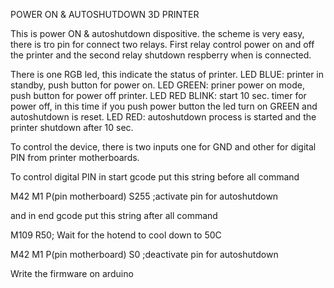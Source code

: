 POWER ON & AUTOSHUTDOWN 3D PRINTER

This is power ON & autoshutdown dispositive.
the scheme is very easy, there is tro pin for connect two relays. First relay control power on and off the printer and the second relay shutdown respberry when is connected.

There is one RGB led, this indicate the status of printer.
LED BLUE: printer in standby, push button for power on.
LED GREEN: priner power on mode, push button for power off printer.
LED RED BLINK: start 10 sec. timer for power off, in this time if you push power button the 
                             led turn on GREEN and autoshutdown is reset.
LED RED: autoshutdown process is started and the printer shutdown after 10 sec.

To control the device, there is two inputs one for GND and other for digital PIN from printer motherboards.

To control digital PIN in start gcode put this string before all command 

M42 M1 P(pin motherboard) S255 ;activate pin for autoshutdown

and in end gcode put this string after all command

M109 R50; Wait for the hotend to cool down to 50C

M42 M1 P(pin motherboard) S0 ;deactivate pin for autoshutdown

Write the firmware on arduino
